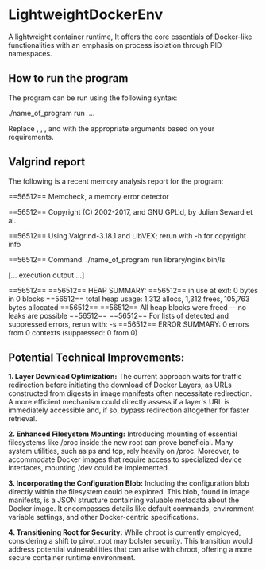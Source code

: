 # LightweightDockerEnv
A lightweight container runtime, It offers the core essentials of Docker-like functionalities with an emphasis on process isolation through PID namespaces.

## **How to run the program**
The program can be run using the following syntax:

./name_of_program run <image> <command> <arg1> <arg2> ...

Replace <image>, <command>, <arg1>, and <arg2> with the appropriate arguments based on your requirements.

## **Valgrind report**
The following is a recent memory analysis report for the program: 

==56512== Memcheck, a memory error detector

==56512== Copyright (C) 2002-2017, and GNU GPL'd, by Julian Seward et al.

==56512== Using Valgrind-3.18.1 and LibVEX; rerun with -h for copyright info

==56512== Command: ./name_of_program run library/nginx bin/ls

[... execution output ...]

==56512== 
==56512== HEAP SUMMARY:
==56512==     in use at exit: 0 bytes in 0 blocks
==56512==   total heap usage: 1,312 allocs, 1,312 frees, 105,763 bytes allocated
==56512== 
==56512== All heap blocks were freed -- no leaks are possible
==56512== 
==56512== For lists of detected and suppressed errors, rerun with: -s
==56512== ERROR SUMMARY: 0 errors from 0 contexts (suppressed: 0 from 0)

## **Potential Technical Improvements:**
**1. Layer Download Optimization:** The current approach waits for traffic redirection before initiating the download of Docker Layers, as URLs constructed from digests in image manifests often necessitate redirection. A more efficient mechanism could directly assess if a layer's URL is immediately accessible and, if so, bypass redirection altogether for faster retrieval.

**2. Enhanced Filesystem Mounting:** Introducing mounting of essential filesystems like /proc inside the new root can prove beneficial. Many system utilities, such as ps and top, rely heavily on /proc. Moreover, to accommodate Docker images that require access to specialized device interfaces, mounting /dev could be implemented.

**3. Incorporating the Configuration Blob:** Including the configuration blob directly within the filesystem could be explored. This blob, found in image manifests, is a JSON structure containing valuable metadata about the Docker image. It encompasses details like default commands, environment variable settings, and other Docker-centric specifications.

**4. Transitioning Root for Security:** While chroot is currently employed, considering a shift to pivot_root may bolster security. This transition would address potential vulnerabilities that can arise with chroot, offering a more secure container runtime environment.

